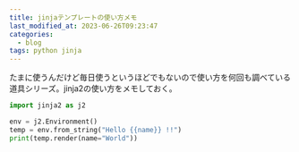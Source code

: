 ```yaml
---
title: jinjaテンプレートの使い方メモ
last_modified_at: 2023-06-26T09:23:47
categories:
  - blog
tags: python jinja
---
```


たまに使うんだけど毎日使うというほどでもないので使い方を何回も調べている道具シリーズ。jinja2の使い方をメモしておく。

```python
import jinja2 as j2

env = j2.Environment()
temp = env.from_string("Hello {{name}} !!")
print(temp.render(name="World"))
```

